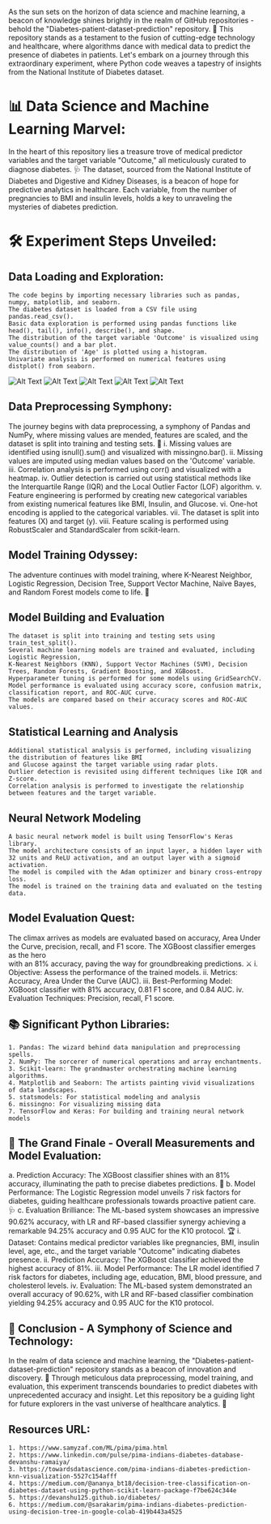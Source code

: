As the sun sets on the horizon of data science and machine learning, a beacon of knowledge shines brightly in the realm of GitHub repositories - behold the "Diabetes-patient-dataset-prediction" repository. 🌟 This repository stands as a testament to the fusion of cutting-edge technology and healthcare, where algorithms dance with medical data to predict the presence of diabetes in patients. Let's embark on a journey through this extraordinary experiment, where Python code weaves a tapestry of insights from the National Institute of Diabetes dataset.

# 📊 Data Science and Machine Learning Marvel:
In the heart of this repository lies a treasure trove of medical predictor variables and the target variable "Outcome," all meticulously curated to diagnose diabetes. 🩺 The dataset, sourced from the National Institute of Diabetes and Digestive and Kidney Diseases, is a beacon of hope for predictive analytics in healthcare. Each variable, from the number of pregnancies to BMI and insulin levels, holds a key to unraveling the mysteries of diabetes prediction.

# 🛠️ Experiment Steps Unveiled:
## Data Loading and Exploration:
    The code begins by importing necessary libraries such as pandas, numpy, matplotlib, and seaborn.
    The diabetes dataset is loaded from a CSV file using pandas.read_csv().
    Basic data exploration is performed using pandas functions like head(), tail(), info(), describe(), and shape.
    The distribution of the target variable 'Outcome' is visualized using value_counts() and a bar plot.
    The distribution of 'Age' is plotted using a histogram.
    Univariate analysis is performed on numerical features using distplot() from seaborn.

![Alt Text](https://www.samyzaf.com/ML/pima/pima2.png)
![Alt Text](https://miro.medium.com/v2/resize:fit:640/format:webp/1*PWFEcWvZleD7S0MNvrf6-A.png)
![Alt Text](https://miro.medium.com/v2/resize:fit:640/format:webp/1*-ZLywey14XpzNcgdsxNA1g.png)
![Alt Text](https://miro.medium.com/v2/resize:fit:640/format:webp/1*-_gIgavUFst4tUdN0R-dmA.png)
![Alt Text](https://miro.medium.com/v2/resize:fit:640/format:webp/1*9PK2tuX7i5PnnTZQp4W74Q.png)

## Data Preprocessing Symphony:
The journey begins with data preprocessing, a symphony of Pandas and NumPy, where missing values are mended, features are scaled, and the dataset is split into training and testing sets. 🎻
i. Missing values are identified using isnull().sum() and visualized with missingno.bar().
ii. Missing values are imputed using median values based on the 'Outcome' variable.
iii. Correlation analysis is performed using corr() and visualized with a heatmap.
iv. Outlier detection is carried out using statistical methods like the Interquartile Range (IQR) and the Local Outlier Factor (LOF) algorithm.
v. Feature engineering is performed by creating new categorical variables from existing numerical features like BMI, Insulin, and Glucose.
vi. One-hot encoding is applied to the categorical variables.
vii. The dataset is split into features (X) and target (y).
viii. Feature scaling is performed using RobustScaler and StandardScaler from scikit-learn.

## Model Training Odyssey:
The adventure continues with model training, where K-Nearest Neighbor, Logistic Regression, Decision Tree, Support Vector Machine, Naïve Bayes, and Random Forest models come to life. 🌿
## Model Building and Evaluation
    The dataset is split into training and testing sets using train_test_split().
    Several machine learning models are trained and evaluated, including Logistic Regression, 
    K-Nearest Neighbors (KNN), Support Vector Machines (SVM), Decision Trees, Random Forests, Gradient Boosting, and XGBoost.
    Hyperparameter tuning is performed for some models using GridSearchCV.
    Model performance is evaluated using accuracy score, confusion matrix, classification report, and ROC-AUC curve.
    The models are compared based on their accuracy scores and ROC-AUC values.
## Statistical Learning and Analysis
    Additional statistical analysis is performed, including visualizing the distribution of features like BMI 
    and Glucose against the target variable using radar plots.
    Outlier detection is revisited using different techniques like IQR and Z-score.
    Correlation analysis is performed to investigate the relationship between features and the target variable.
## Neural Network Modeling
    A basic neural network model is built using TensorFlow's Keras library.
    The model architecture consists of an input layer, a hidden layer with 32 units and ReLU activation, and an output layer with a sigmoid activation.
    The model is compiled with the Adam optimizer and binary cross-entropy loss.
    The model is trained on the training data and evaluated on the testing data.
    
## Model Evaluation Quest:
The climax arrives as models are evaluated based on accuracy, Area Under the Curve, precision, recall, and F1 score. The XGBoost classifier emerges as the hero   
with an 81% accuracy, paving the way for groundbreaking predictions. ⚔️
i. Objective: Assess the performance of the trained models.
ii. Metrics: Accuracy, Area Under the Curve (AUC).
iii. Best-Performing Model: XGBoost classifier with 81% accuracy, 0.81 F1 score, and 0.84 AUC.
iv. Evaluation Techniques: Precision, recall, F1 score.

## 📚 Significant Python Libraries:
    1. Pandas: The wizard behind data manipulation and preprocessing spells.
    2. NumPy: The sorcerer of numerical operations and array enchantments.
    3. Scikit-learn: The grandmaster orchestrating machine learning algorithms.
    4. Matplotlib and Seaborn: The artists painting vivid visualizations of data landscapes.
    5. statsmodels: For statistical modeling and analysis
    6. missingno: For visualizing missing data
    7. TensorFlow and Keras: For building and training neural network models
   
## 🌟 The Grand Finale - Overall Measurements and Model Evaluation:
a. Prediction Accuracy: The XGBoost classifier shines with an 81% accuracy, illuminating the path to precise diabetes predictions. 🌌
b. Model Performance: The Logistic Regression model unveils 7 risk factors for diabetes, guiding healthcare professionals towards proactive patient care. 🩺
c. Evaluation Brilliance: The ML-based system showcases an impressive 90.62% accuracy, with LR and RF-based classifier synergy achieving a remarkable 94.25% accuracy and 0.95 AUC for the K10 protocol. 🏆
i. Dataset: Contains medical predictor variables like pregnancies, BMI, insulin level, age, etc., and the target variable "Outcome" indicating diabetes presence.
ii. Prediction Accuracy: The XGBoost classifier achieved the highest accuracy of 81%.
iii. Model Performance: The LR model identified 7 risk factors for diabetes, including age, education, BMI, blood pressure, and cholesterol levels.
iv. Evaluation: The ML-based system demonstrated an overall accuracy of 90.62%, with LR and RF-based classifier combination yielding 94.25% accuracy and 0.95 AUC for the K10 protocol.

## 🌈 Conclusion - A Symphony of Science and Technology:
In the realm of data science and machine learning, the "Diabetes-patient-dataset-prediction" repository stands as a beacon of innovation and discovery. 🚀 Through meticulous data preprocessing, model training, and evaluation, this experiment transcends boundaries to predict diabetes with unprecedented accuracy and insight. Let this repository be a guiding light for future explorers in the vast universe of healthcare analytics. 🌠

## Resources URL: 
    1. https://www.samyzaf.com/ML/pima/pima.html 
    2. https://www.linkedin.com/pulse/pima-indians-diabetes-database-devanshu-ramaiya/
    3. https://towardsdatascience.com/pima-indians-diabetes-prediction-knn-visualization-5527c154afff
    4. https://medium.com/@ananya_bt18/decision-tree-classification-on-diabetes-dataset-using-python-scikit-learn-package-f7be624c344e
    5. https://devanshu125.github.io/diabetes/
    6. https://medium.com/@sarakarim/pima-indians-diabetes-prediction-using-decision-tree-in-google-colab-419b443a4525
